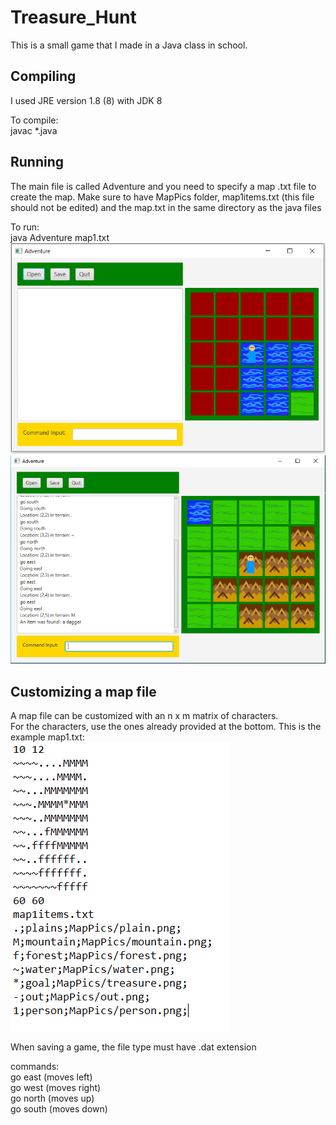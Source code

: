 # Treasure_Hunt
This is a small game that I made in a Java class in school.


## Compiling
I used JRE version 1.8 (8) with JDK 8<br />

To compile:<br />
javac *.java<br />

## Running
The main file is called Adventure and you need to specify a map .txt file to create the map.
Make sure to have MapPics folder, map1items.txt (this file should not be edited) and the map.txt in the same directory as the java files

To run:<br />
java Adventure map1.txt<br />
![GitHub Logo](GameEx1.PNG)
![GitHub Logo](ProgramScreenshot.PNG)

## Customizing a map file
A map file can be customized with an n x m matrix of characters.<br />
For the characters, use the ones already provided at the bottom. This is the example map1.txt:<br />
![GitHub Logo](MapEx.PNG)

When saving a game, the file type must have .dat extension<br />

commands:<br />
go east (moves left)<br />
go west (moves right)<br />
go north (moves up)<br />
go south (moves down)<br />
